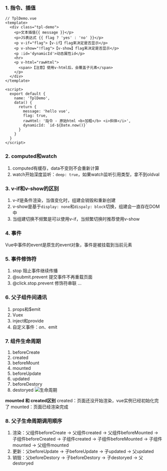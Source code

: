 ### 1. 指令、插值

```
// TplDemo.vue
<template>
  <div class="tpl-demo">
    <p>文本插值{{ message }}</p>
    <p>JS表达式 {{ flag ? 'yes' : 'no' }}</p>
    <p v-if="flag">【v-if】flag来决定是否显示</p>
    <p v-show="!flag">【v-show】flag来决定是否显示</p>
    <p :id='dynamicId'>动态属性id</p>
    <hr>
    <p v-html="rawHtml">
      <span>【注意】使用v-html后，会覆盖子元素</span>
    </p>
  </div>
</template>

<script>
  export default {
    name: 'TplDemo',
    data() {
      return {
        message: 'hello vue',
        flag: true,
        rawHtml: '指令 - 原始html <b>加粗</b> <i>斜体</i>',
        dynamicId: `id-${Date.now()}`
      }
    }
  }
</script>

```

### 2. computed和watch

1. computed有缓存，data不变则不会重新计算
2. watch开始深度监听：`deep: true`，如果watch监听引用类型，拿不到oldval

### 3. v-if和v-show的区别

1. v-if是条件渲染，当值变化时，组建会销毁和重新创建
2. v-show是基于`display: none`和`dispaly: block`切换，组建会一直存在DOM中
3. 当组建切换不频繁是可以使用v-if，当频繁切换时推荐使用v-show

### 4. 事件

Vue中事件的event是原生的event对象，事件是被挂载到当前元素

### 5. 事件修饰符

1. stop 阻止事件继续传播
2. @submit.prevent 提交事件不再重载页面
3. @click.stop.prevent 修饰符串联
...

### 6. 父子组件间通讯

1. props和$emit
2. Vuex
3. inject和provide
4. 自定义事件：$on、$emit

### 7. 组件生命周期

1. beforeCreate
2. created
3. beforeMount
4. mounted
5. beforeUpdate
6. updated
7. beforeDestory
8. destoryed
![生命周期](https://cn.vuejs.org/images/lifecycle.png)

**mounted 和 created区别**
created：页面还没开始渲染，vue实例已经初始化完了
mounted：页面已经渲染完成

### 8. 父子生命周期调用顺序

1. 渲染：父组件beforeCreate -> 父组件created -> 父组件beforeMounted -> 子组件beforeCreated -> 子组件created -> 子组件beforeMounted -> 子组件mounted -> 父组件mounted
2. 更新：父beforeUpdate -> 子beforeUpdate -> 子updated -> 父updated
3. 销毁：父beforeDestory -> 子beforeDestory -> 子destoryed -> 父destoryed

